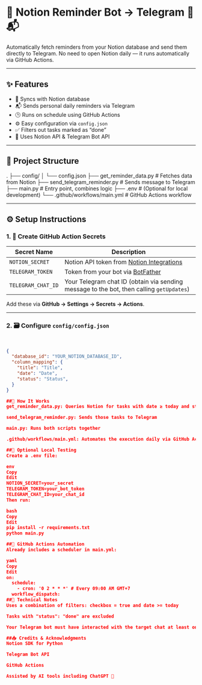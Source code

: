 # 🧠 Notion Reminder Bot → Telegram 📅📬

Automatically fetch reminders from your Notion database and send them directly to Telegram. No need to open Notion daily — it runs automatically via GitHub Actions.

---

## ✨ Features

- 🔄 Syncs with Notion database
- 📬 Sends personal daily reminders via Telegram
- 🕒 Runs on schedule using GitHub Actions
- ⚙️ Easy configuration via `config.json`
- ✅ Filters out tasks marked as “done”
- 🔐 Uses Notion API & Telegram Bot API

---

## 🧱 Project Structure

.
├── config/
│ └── config.json
├── get_reminder_data.py # Fetches data from Notion
├── send_telegram_reminder.py # Sends message to Telegram
├── main.py # Entry point, combines logic
├── .env # (Optional for local development)
└── .github/workflows/main.yml # GitHub Actions workflow


---

## ⚙️ Setup Instructions

### 1. 🔑 Create GitHub Action Secrets

| Secret Name         | Description |
|---------------------|-------------|
| `NOTION_SECRET`     | Notion API token from [Notion Integrations](https://www.notion.so/my-integrations) |
| `TELEGRAM_TOKEN`    | Token from your bot via [BotFather](https://t.me/BotFather) |
| `TELEGRAM_CHAT_ID`  | Your Telegram chat ID (obtain via sending message to the bot, then calling `getUpdates`) |

Add these via **GitHub → Settings → Secrets → Actions**.

---

### 2. 🗃️ Configure `config/config.json`

```json


{
  "database_id": "YOUR_NOTION_DATABASE_ID",
  "column_mapping": {
    "title": "Title",
    "date": "Date",
    "status": "Status",
  }
}

##🚀 How It Works
get_reminder_data.py: Queries Notion for tasks with date ≥ today and status ≠ "done"

send_telegram_reminder.py: Sends those tasks to Telegram

main.py: Runs both scripts together

.github/workflows/main.yml: Automates the execution daily via GitHub Actions

##🧪 Optional Local Testing
Create a .env file:

env
Copy
Edit
NOTION_SECRET=your_secret
TELEGRAM_TOKEN=your_bot_token
TELEGRAM_CHAT_ID=your_chat_id
Then run:

bash
Copy
Edit
pip install -r requirements.txt
python main.py

##📆 GitHub Actions Automation
Already includes a scheduler in main.yml:

yaml
Copy
Edit
on:
  schedule:
    - cron: '0 2 * * *' # Every 09:00 AM GMT+7
  workflow_dispatch:
##🧩 Technical Notes
Uses a combination of filters: checkbox = true and date >= today

Tasks with "status": "done" are excluded

Your Telegram bot must have interacted with the target chat at least once

##📥 Credits & Acknowledgments
Notion SDK for Python

Telegram Bot API

GitHub Actions

Assisted by AI tools including ChatGPT 🤖

